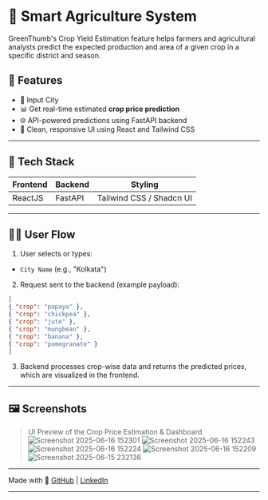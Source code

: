 # 🌾 Smart Agriculture System

GreenThumb's Crop Yield Estimation feature helps farmers and agricultural analysts predict the expected production and area of a given crop in a specific district and season.

## 📌 Features

- 📍 Input City
- 📊 Get real-time estimated **crop price prediction**
- 🌐 API-powered predictions using FastAPI backend
- 🎨 Clean, responsive UI using React and Tailwind CSS

---

## 🚀 Tech Stack

| Frontend | Backend | Styling |
|-------------|------------|----------------|
| ReactJS | FastAPI | Tailwind CSS / Shadcn UI |

---

## 🧑‍🌾 User Flow

1. User selects or types:
- `City Name` (e.g., "Kolkata")

2. Request sent to the backend (example payload):
```json
[
{ "crop": "papaya" },
{ "crop": "chickpea" },
{ "crop": "jute" },
{ "crop": "mungbean" },
{ "crop": "banana" },
{ "crop": "pomegranate" }
]
```

3. Backend processes crop-wise data and returns the predicted prices, which are visualized in the frontend.

---

## 🖼️ Screenshots

> UI Preview of the Crop Price Estimation & Dashboard
![Screenshot 2025-06-16 152301](https://github.com/user-attachments/assets/408c4826-0a06-4bc9-9744-65f267a74088)
![Screenshot 2025-06-16 152243](https://github.com/user-attachments/assets/7ba8a276-c419-4866-86a9-bfdb85df049b)
![Screenshot 2025-06-16 152224](https://github.com/user-attachments/assets/9de1d26e-867f-4086-ad95-de0f27a980d7)
![Screenshot 2025-06-16 152209](https://github.com/user-attachments/assets/c07f55e4-6065-445b-8bd5-3c21e21d5082)
![Screenshot 2025-06-15 232136](https://github.com/user-attachments/assets/fb3b1aad-5208-48fe-8ca0-0b603493d933)




---




Made with 💚
[GitHub]([https://github.com/yourusername](https://github.com/rupsa45)) | [LinkedIn]([https://linkedin.com/in/yourname](https://www.linkedin.com/in/rupsa-das-96b26b231/))

---

